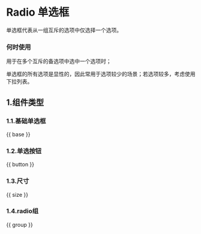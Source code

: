 # Radio 单选框

单选框代表从一组互斥的选项中仅选择一个选项。

### 何时使用

用于在多个互斥的备选项中选中一个选项时；

单选框的所有选项是显性的，因此常用于选项较少的场景；若选项较多，考虑使用下拉列表。

## 1.组件类型

### 1.1.基础单选框

{{ base }}

### 1.2.单选按钮

{{ button }}

### 1.3.尺寸

{{ size }}

### 1.4.radio组

{{ group }}
